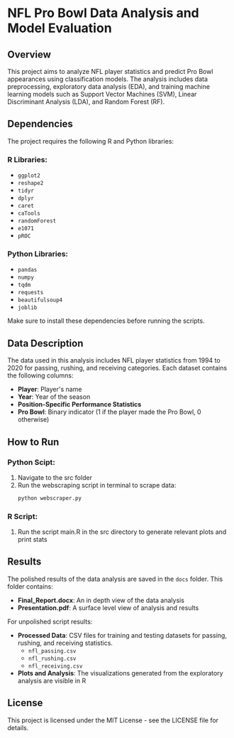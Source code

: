 # NFL Pro Bowl Data Analysis and Model Evaluation

## Overview
This project aims to analyze NFL player statistics and predict Pro Bowl appearances using classification models. The analysis includes data preprocessing, exploratory data analysis (EDA), and training machine learning models such as Support Vector Machines (SVM), Linear Discriminant Analysis (LDA), and Random Forest (RF).

## Dependencies
The project requires the following R and Python libraries:

### R Libraries:
- `ggplot2`
- `reshape2`
- `tidyr`
- `dplyr`
- `caret`
- `caTools`
- `randomForest`
- `e1071`
- `pROC`

### Python Libraries:
- `pandas`
- `numpy`
- `tqdm`
- `requests`
- `beautifulsoup4`
- `joblib`

Make sure to install these dependencies before running the scripts.

## Data Description
The data used in this analysis includes NFL player statistics from 1994 to 2020 for passing, rushing, and receiving categories. Each dataset contains the following columns:
- **Player**: Player's name
- **Year**: Year of the season
- **Position-Specific Performance Statistics**
- **Pro Bowl**: Binary indicator (1 if the player made the Pro Bowl, 0 otherwise)

## How to Run

### Python Scipt:
1. Navigate to the src folder
2. Run the webscraping script in terminal to scrape data:
   ``` bash
   python webscraper.py
   ```

### R Script:
1. Run the script main.R in the src directory to generate relevant plots and print stats

## Results
The polished results of the data analysis are saved in the `docs` folder. This folder contains:
- **Final_Report.docx**: An in depth view of the data analysis
- **Presentation.pdf**: A surface level view of analysis and results

For unpolished script results:
- **Processed Data**: CSV files for training and testing datasets for passing, rushing, and receiving statistics.
  - `nfl_passing.csv`
  - `nfl_rushing.csv`
  - `nfl_receiving.csv`
- **Plots and Analysis**: The visualizations generated from the exploratory analysis are visible in R

## License
This project is licensed under the MIT License - see the LICENSE file for details.
